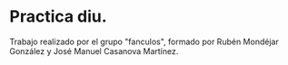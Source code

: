 # Practica diu.
Trabajo realizado por el grupo "fanculos", formado por Rubén Mondéjar González y José Manuel Casanova Martínez.
